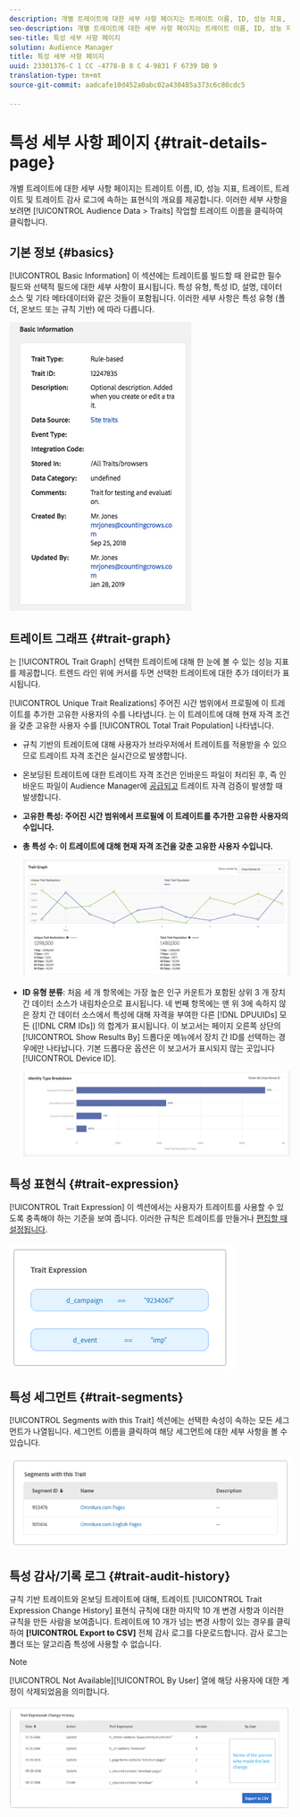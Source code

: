 ```yaml
---
description: 개별 트레이트에 대한 세부 사항 페이지는 트레이트 이름, ID, 성능 지표, 트레이트, 트레이트 및 트레이트 감사 로그에 속하는 표현식의 개요를 제공합니다. 이러한 세부 사항을 보려면 대상 데이터 > 트레이트로 이동하여 작업할 트레이트 이름을 클릭합니다.
seo-description: 개별 트레이트에 대한 세부 사항 페이지는 트레이트 이름, ID, 성능 지표, 트레이트, 트레이트 및 트레이트 감사 로그에 속하는 표현식의 개요를 제공합니다. 이러한 세부 사항을 보려면 대상 데이터 > 트레이트로 이동하여 작업할 트레이트 이름을 클릭합니다.
seo-title: 특성 세부 사항 페이지
solution: Audience Manager
title: 특성 세부 사항 페이지
uuid: 23301376-C 1 CC -4778-B 8 C 4-9831 F 6739 DB 9
translation-type: tm+mt
source-git-commit: aadcafe10d452a0abc02a430485a373c6c80cdc5

---
```



# 특성 세부 사항 페이지 {#trait-details-page}

개별 트레이트에 대한 세부 사항 페이지는 트레이트 이름, ID, 성능 지표, 트레이트, 트레이트 및 트레이트 감사 로그에 속하는 표현식의 개요를 제공합니다. 이러한 세부 사항을 보려면 [!UICONTROL Audience Data > Traits] 작업할 트레이트 이름을 클릭하여 클릭합니다.

## 기본 정보 {#basics}

[!UICONTROL Basic Information] 이 섹션에는 트레이트를 빌드할 때 완료한 필수 필드와 선택적 필드에 대한 세부 사항이 표시됩니다. 특성 유형, 특성 ID, 설명, 데이터 소스 및 기타 메타데이터와 같은 것들이 포함됩니다. 이러한 세부 사항은 특성 유형 (폴더, 온보드 또는 규칙 기반) 에 따라 다릅니다.

![](assets/basicInfo.png)

## 트레이트 그래프 {#trait-graph}

는 [!UICONTROL Trait Graph] 선택한 트레이트에 대해 한 눈에 볼 수 있는 성능 지표를 제공합니다. 트렌드 라인 위에 커서를 두면 선택한 트레이트에 대한 추가 데이터가 표시됩니다.

[!UICONTROL Unique Trait Realizations] 주어진 시간 범위에서 프로필에 이 트레이트를 추가한 고유한 사용자의 수를 나타냅니다. 는 이 트레이트에 대해 현재 자격 조건을 갖춘 고유한 사용자 수를 [!UICONTROL Total Trait Population] 나타냅니다.

* 규칙 기반의 트레이트에 대해 사용자가 브라우저에서 트레이트를 적용받을 수 있으므로 트레이트 자격 조건은 실시간으로 발생합니다.
* 온보딩된 트레이트에 대한 트레이트 자격 조건은 인바운드 파일이 처리된 후, 즉 인바운드 파일이 Audience Manager에 [공급되고](../../faq/faq-inbound-data-ingestion.md) 트레이트 자격 검증이 발생할 때 발생합니다.
* **고유한 특성: 주어진 시간 범위에서 프로필에 이 트레이트를 추가한 고유한 사용자의 수입니다.**
* **총 특성 수: 이 트레이트에 대해 현재 자격 조건을 갖춘 고유한 사용자 수입니다.**

   ![Trait-Graph](assets/trait-summary.png)

* **ID 유형 분류**: 처음 세 개 항목에는 가장 높은 인구 카운트가 포함된 상위 3 개 장치 간 데이터 소스가 내림차순으로 표시됩니다. 네 번째 항목에는 맨 위 3에 속하지 않은 장치 간 데이터 소스에서 특성에 대해 자격을 부여한 다른 [!DNL DPUUIDs] 모든 ([!DNL CRM IDs]) 의 합계가 표시됩니다. 이 보고서는 페이지 오른쪽 상단의 [!UICONTROL Show Results By] 드롭다운 메뉴에서 장치 간 ID를 선택하는 경우에만 나타납니다. 기본 드롭다운 옵션은 이 보고서가 표시되지 않는 곳입니다 [!UICONTROL Device ID].

   ![Trait-Graph](assets/trait-identity.png)


## 특성 표현식 {#trait-expression}

[!UICONTROL Trait Expression] 이 섹션에서는 사용자가 트레이트를 사용할 수 있도록 충족해야 하는 기준을 보여 줍니다. 이러한 규칙은 트레이트를 만들거나 [편집할 때 설정됩니다](../../features/traits/about-trait-builder.md).

![](assets/traitExpression.png)

## 특성 세그먼트 {#trait-segments}

[!UICONTROL Segments with this Trait] 섹션에는 선택한 속성이 속하는 모든 세그먼트가 나열됩니다. 세그먼트 이름을 클릭하여 해당 세그먼트에 대한 세부 사항을 볼 수 있습니다.

![](assets/traitSegments.png)

## 특성 감사/기록 로그 {#trait-audit-history}

규칙 기반 트레이트와 온보딩 트레이트에 대해, 트레이트 [!UICONTROL Trait Expression Change History] 표현식 규칙에 대한 마지막 10 개 변경 사항과 이러한 규칙을 만든 사람을 보여줍니다. 트레이트에 10 개가 넘는 변경 사항이 있는 경우를 클릭하여 **[!UICONTROL Export to CSV]** 전체 감사 로그를 다운로드합니다. 감사 로그는 폴더 또는 알고리즘 특성에 사용할 수 없습니다.

>[!NOTE]
>
>[!UICONTROL Not Available][!UICONTROL By User] 열에 해당 사용자에 대한 계정이 삭제되었음을 의미합니다.

![](assets/traitHistory.png)